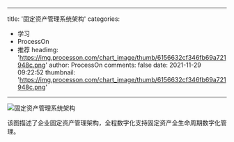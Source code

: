 
---
title: '固定资产管理系统架构'
categories: 
 - 学习
 - ProcessOn
 - 推荐
headimg: 'https://img.processon.com/chart_image/thumb/6156632cf346fb69a721948c.png'
author: ProcessOn
comments: false
date: 2021-11-29 09:22:52
thumbnail: 'https://img.processon.com/chart_image/thumb/6156632cf346fb69a721948c.png'
---

<div>   
<img class="thumb" alt="固定资产管理系统架构" src="https://img.processon.com/chart_image/thumb/6156632cf346fb69a721948c.png" referrerpolicy="no-referrer">
<p>该图描述了企业固定资产管理架构，全程数字化支持固定资产全生命周期数字化管理。
</p>  
</div>
            